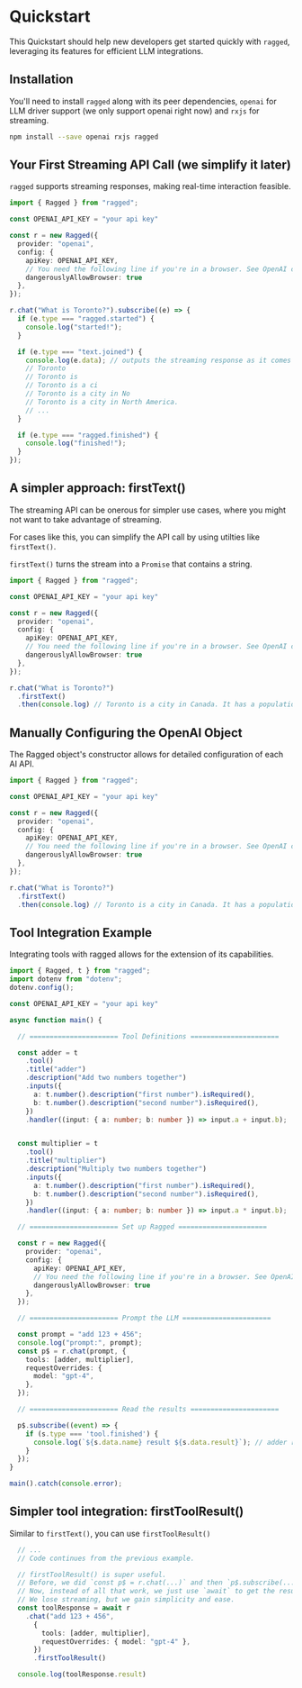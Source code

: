 # Quickstart

This Quickstart should help new developers get started quickly with `ragged`, leveraging its features for efficient LLM integrations.

## Installation

You'll need to install `ragged` along with its peer dependencies, `openai` for LLM driver support (we only support openai right now) and `rxjs` for streaming. 

```sh
npm install --save openai rxjs ragged
```

## Your First Streaming API Call (we simplify it later)

`ragged` supports streaming responses, making real-time interaction feasible.

```ts
import { Ragged } from "ragged";

const OPENAI_API_KEY = "your api key"

const r = new Ragged({
  provider: "openai",
  config: {
    apiKey: OPENAI_API_KEY,
    // You need the following line if you're in a browser. See OpenAI client docs.
    dangerouslyAllowBrowser: true
  },
});

r.chat("What is Toronto?").subscribe((e) => {
  if (e.type === "ragged.started") {
    console.log("started!");
  }

  if (e.type === "text.joined") {
    console.log(e.data); // outputs the streaming response as it comes in
    // Toronto
    // Toronto is
    // Toronto is a ci
    // Toronto is a city in No
    // Toronto is a city in North America.
    // ...
  }

  if (e.type === "ragged.finished") {
    console.log("finished!");
  }
});
```


## A simpler approach: firstText()

The streaming API can be onerous for simpler use cases, where you might not want to take advantage of streaming. 

For cases like this, you can simplify the API call by using utilties like `firstText()`.

`firstText()` turns the stream into a `Promise` that contains a string.

```ts
import { Ragged } from "ragged";

const OPENAI_API_KEY = "your api key"

const r = new Ragged({
  provider: "openai",
  config: {
    apiKey: OPENAI_API_KEY,
    // You need the following line if you're in a browser. See OpenAI client docs.
    dangerouslyAllowBrowser: true
  },
});

r.chat("What is Toronto?")
  .firstText()
  .then(console.log) // Toronto is a city in Canada. It has a population of...
```

## Manually Configuring the OpenAI Object

The Ragged object's constructor allows for detailed configuration of each AI API.

```ts
import { Ragged } from "ragged";

const OPENAI_API_KEY = "your api key"

const r = new Ragged({
  provider: "openai",
  config: {
    apiKey: OPENAI_API_KEY,
    // You need the following line if you're in a browser. See OpenAI client docs.
    dangerouslyAllowBrowser: true
  },
});

r.chat("What is Toronto?")
  .firstText()
  .then(console.log) // Toronto is a city in Canada. It has a population of...
```


## Tool Integration Example

Integrating tools with ragged allows for the extension of its capabilities.

```ts
import { Ragged, t } from "ragged";
import dotenv from "dotenv";
dotenv.config();

const OPENAI_API_KEY = "your api key"

async function main() {

  // ====================== Tool Definitions ======================

  const adder = t
    .tool()
    .title("adder")
    .description("Add two numbers together")
    .inputs({
      a: t.number().description("first number").isRequired(),
      b: t.number().description("second number").isRequired(),
    })
    .handler((input: { a: number; b: number }) => input.a + input.b);


  const multiplier = t
    .tool()
    .title("multiplier")
    .description("Multiply two numbers together")
    .inputs({
      a: t.number().description("first number").isRequired(),
      b: t.number().description("second number").isRequired(),
    })
    .handler((input: { a: number; b: number }) => input.a * input.b);

  // ====================== Set up Ragged ======================

  const r = new Ragged({
    provider: "openai",
    config: {
      apiKey: OPENAI_API_KEY,
      // You need the following line if you're in a browser. See OpenAI client docs.
      dangerouslyAllowBrowser: true
    },
  });

  // ====================== Prompt the LLM ======================

  const prompt = "add 123 + 456";
  console.log("prompt:", prompt);
  const p$ = r.chat(prompt, {
    tools: [adder, multiplier],
    requestOverrides: {
      model: "gpt-4",
    },
  });

  // ====================== Read the results ======================

  p$.subscribe((event) => {
    if (s.type === 'tool.finished') {
      console.log(`${s.data.name} result ${s.data.result}`); // adder result 579
    }
  });
}

main().catch(console.error);
```

## Simpler tool integration: firstToolResult()

Similar to `firstText()`, you can use `firstToolResult()`

```ts
  // ...
  // Code continues from the previous example.

  // firstToolResult() is super useful.
  // Before, we did `const p$ = r.chat(...)` and then `p$.subscribe(...)`
  // Now, instead of all that work, we just use `await` to get the result.
  // We lose streaming, but we gain simplicity and ease.
  const toolResponse = await r
    .chat("add 123 + 456", 
      {
        tools: [adder, multiplier],
        requestOverrides: { model: "gpt-4" },
      })
      .firstToolResult()

  console.log(toolResponse.result)

```